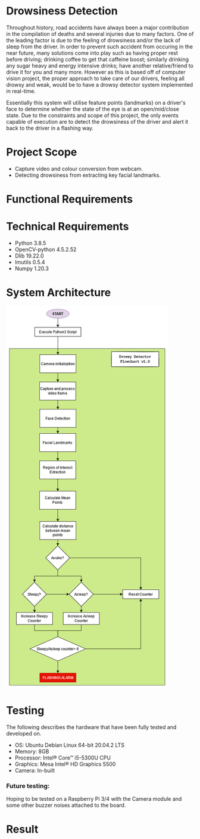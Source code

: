 # Drowsiness Detection
Throughout history, road accidents have always been a major contribution in the compilation of deaths and several injuries due to many factors. One of the leading factor is due to the feeling of drowsiness and/or the lack of sleep from the driver. In order to prevent such accident from occuring in the near future, many solutions come into play such as having proper rest before driving; drinking coffee to get that caffeine boost; similarly drinking any sugar heavy and energy intensive drinks; have another relative/friend to drive it for you and many more. However as this is based off of computer vision project, the proper approach to take care of our drivers, feeling all drowsy and weak, would be to have a drowsy detector system implemented in real-time.

Essentially this system will utilise feature points (landmarks) on a driver's face to determine whether the state of the eye is at an open/mid/close state. Due to the constraints and scope of this project, the only events capable of execution are to detect the drowsiness of the driver and alert it back to the driver in a flashing way.

# Project Scope
- Capture video and colour conversion from webcam.
- Detecting drowsiness from extracting key facial landmarks.

# Functional Requirements


# Technical Requirements
- Python 3.8.5
- OpenCV-python 4.5.2.52
- Dlib 19.22.0
- Imutils 0.5.4
- Numpy 1.20.3

# System Architecture
![System Architecture](drowsy-sys-arch.png)

# Testing
The following describes the hardware that have been fully tested and developed on.
- OS: Ubuntu Debian Linux 64-bit 20.04.2 LTS
- Memory: 8GB
- Processor: Intel® Core™ i5-5300U CPU
- Graphics: Mesa Intel® HD Graphics 5500
- Camera: In-built

### Future testing:
Hoping to be tested on a Raspberry Pi 3/4 with the Camera module and some other buzzer noises attached to the board.

# Result